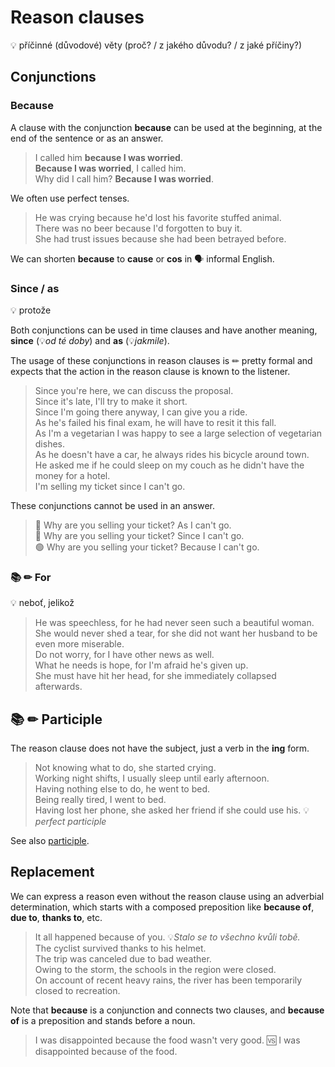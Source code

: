 # Reason clauses

💡 příčinné (důvodové) věty (proč? / z jakého důvodu? / z jaké příčiny?)

## Conjunctions

### Because

A clause with the conjunction **because** can be used at the beginning, at the end of the sentence or as an answer.

> I called him **because I was worried**. <br/>
> **Because I was worried**, I called him. <br/>
> Why did I call him? **Because I was worried**. <br/>

We often use perfect tenses.

> He was crying because he'd lost his favorite stuffed animal. <br/>
> There was no beer because I'd forgotten to buy it. <br/>
> She had trust issues because she had been betrayed before. <br/>

We can shorten **because** to **cause** or **cos** in 🗣 informal English.

### Since / as

💡 protože

Both conjunctions can be used in time clauses and have another meaning, **since** (💡*od té doby*) and **as**
(💡*jakmile*).

The usage of these conjunctions in reason clauses is ✏ pretty formal and expects that the action in the reason clause is
known to the listener.

> Since you're here, we can discuss the proposal. <br/>
> Since it's late, I'll try to make it short. <br/>
> Since I'm going there anyway, I can give you a ride. <br/>
> As he's failed his final exam, he will have to resit it this fall. <br/>
> As I'm a vegetarian I was happy to see a large selection of vegetarian dishes. <br/>
> As he doesn't have a car, he always rides his bicycle around town. <br/>
> He asked me if he could sleep on my couch as he didn't have the money for a hotel. <br/>
> I'm selling my ticket since I can't go. <br/>

These conjunctions cannot be used in an answer.

> 🔴 Why are you selling your ticket? As I can't go. <br/>
> 🔴 Why are you selling your ticket? Since I can't go. <br/>
> 🟢 Why are you selling your ticket? Because I can't go. <br/>

### 📚 ✏ For

💡 neboť, jelikož

> He was speechless, for he had never seen such a beautiful woman. <br/>
> She would never shed a tear, for she did not want her husband to be even more miserable. <br/>
> Do not worry, for I have other news as well. <br/>
> What he needs is hope, for I'm afraid he's given up. <br/>
> She must have hit her head, for she immediately collapsed afterwards. <br/>

## 📚 ✏ Participle

The reason clause does not have the subject, just a verb in the **ing** form.

> Not knowing what to do, she started crying. <br/>
> Working night shifts, I usually sleep until early afternoon. <br/>
> Having nothing else to do, he went to bed. <br/>
> Being really tired, I went to bed. <br/>
> Having lost her phone, she asked her friend if she could use his. 💡*perfect participle* <br/>

See also [participle](/topics/parts-of-speech/verbs/non-finite-verb-forms/participle.md).

## Replacement

We can express a reason even without the reason clause using an adverbial determination, which starts with a composed
preposition like **because of**, **due to**, **thanks to**, etc.

> It all happened because of you. 💡*Stalo se to všechno kvůli tobě.* <br/>
> The cyclist survived thanks to his helmet. <br/>
> The trip was canceled due to bad weather. <br/>
> Owing to the storm, the schools in the region were closed. <br/>
> On account of recent heavy rains, the river has been temporarily closed to recreation. <br/>

Note that **because** is a conjunction and connects two clauses, and **because of** is a preposition and stands before a
noun.

> I was disappointed because the food wasn't very good. 🆚 I was disappointed because of the food. <br/>
